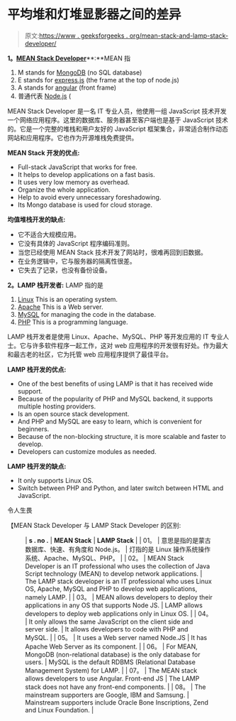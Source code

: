# 平均堆和灯堆显影器之间的差异

> 原文:[https://www . geeksforgeeks . org/mean-stack-and-lamp-stack-developer/](https://www.geeksforgeeks.org/difference-between-mean-stack-and-lamp-stack-developer/)

**1。**[**MEAN Stack Developer**](https://www.geeksforgeeks.org/introduction-to-mean-stack/)**:**MEAN 指

1.  M stands for [MongoDB](https://www.geeksforgeeks.org/mongodb-an-introduction/) (no SQL database)
2.  E stands for [express.js](https://www.geeksforgeeks.org/introduction-to-express/) (the frame at the top of node.js)
3.  A stands for [angular](https://www.geeksforgeeks.org/introduction-to-angularjs/) (front frame)
4.  普通代表 [Node.js](https://www.geeksforgeeks.org/nodejs-tutorials/) (

MEAN Stack Developer 是一名 IT 专业人员，他使用一组 JavaScript 技术开发一个网络应用程序。这里的数据库、服务器甚至客户端也是基于 JavaScript 技术的。它是一个完整的堆栈和用户友好的 JavaScript 框架集合，非常适合制作动态网站和应用程序。它也作为开源堆栈免费提供。

**MEAN Stack 开发的优点:**

*   Full-stack JavaScript that works for free.
*   It helps to develop applications on a fast basis.
*   It uses very low memory as overhead.
*   Organize the whole application.
*   Help to avoid every unnecessary foreshadowing.
*   Its Mongo database is used for cloud storage.

**均值堆栈开发的缺点:**

*   它不适合大规模应用。
*   它没有具体的 JavaScript 程序编码准则。
*   当您已经使用 MEAN Stack 技术开发了网站时，很难再回到旧数据。
*   在业务逻辑中，它与服务器的隔离性很差。
*   它失去了记录，也没有备份设备。

**2。LAMP 栈开发者:** LAMP 指的是

1.  [Linux](https://www.geeksforgeeks.org/introduction-to-linux-operating-system/) This is an operating system.
2.  [Apache](https://www.geeksforgeeks.org/web-server-and-its-type/) This is a Web server.
3.  [MySQL](https://www.geeksforgeeks.org/mysql-common-mysql-queries/) for managing the code in the database.
4.  [PHP](https://www.geeksforgeeks.org/php/) This is a programming language.

LAMP 栈开发者是使用 Linux、Apache、MySQL、PHP 等开发应用的 IT 专业人士。它与许多软件程序一起工作，这对 web 应用程序的开发很有好处。作为最大和最古老的社区，它为托管 web 应用程序提供了最佳平台。

**LAMP 栈开发的优点:**

*   One of the best benefits of using LAMP is that it has received wide support.
*   Because of the popularity of PHP and MySQL backend, it supports multiple hosting providers.
*   Is an open source stack development.
*   And PHP and MySQL are easy to learn, which is convenient for beginners.
*   Because of the non-blocking structure, it is more scalable and faster to develop.
*   Developers can customize modules as needed.

**LAMP 栈开发的缺点:**

*   It only supports Linux OS.
*   Switch between PHP and Python, and later switch between HTML and JavaScript.

令人生畏

【MEAN Stack Developer 与 LAMP Stack Developer 的区别:

<figure class="table">

| **s . no .** | **MEAN Stack** | **LAMP Stack** |
| 01。 | 意思是指的是蒙古数据库、快速、有角度和 Node.js。 | 灯指的是 Linux 操作系统操作系统、Apache、MySQL、PHP。 |
| 02。 | MEAN Stack Developer is an IT professional who uses the collection of Java Script technology (MEAN) to develop network applications. | The LAMP stack developer is an IT professional who uses Linux OS, Apache, MySQL and PHP to develop web applications, namely LAMP. |
| 03。 | MEAN allows developers to deploy their applications in any OS that supports Node JS. | LAMP allows developers to deploy web applications only in Linux OS. |
| 04。 | It only allows the same JavaScript on the client side and server side. | It allows developers to code with PHP and MySQL. |
| 05。 | It uses a Web server named Node.JS | It has Apache Web Server as its component. |
| 06。 | For MEAN, MongoDB (non-relational database) is the only database for users. | MySQL is the default RDBMS (Relational Database Management System) for LAMP. |
| 07。 | The MEAN stack allows developers to use Angular. Front-end JS | The LAMP stack does not have any front-end components. |
| 08。 | The mainstream supporters are Google, IBM and Samsung. | Mainstream supporters include Oracle Bone Inscriptions, Zend and Linux Foundation. |

</figure>